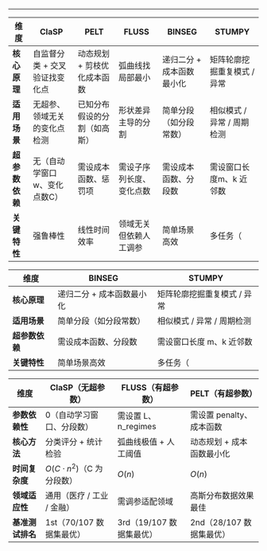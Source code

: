 


---


| **维度**    | ClaSP            | PELT            | FLUSS        | BINSEG         | STUMPY           |
| --------- | ---------------- | --------------- | ------------ | -------------- | ---------------- |
| **核心原理**  | 自监督分类 + 交叉验证找变化点 | 动态规划 + 剪枝优化成本函数 | 弧曲线找局部最小     | 递归二分 + 成本函数最小化 | 矩阵轮廓挖掘重复模式 / 异常  |
| **适用场景**  | 无超参、领域无关的变化点检测   | 已知分布假设的分割（如高斯）  | 形状差异主导的分割    | 简单分段（如分段常数）    | 相似模式 / 异常 / 周期检测 |
| **超参数依赖** | 无（自动学窗口w、变化点数C）  | 需设成本函数、惩罚项      | 需设子序列长度、变化点数 | 需设成本函数、分段数     | 需设窗口长度m、k 近邻数    |
| **关键特性**  | 强鲁棒性             | 线性时间效率          | 领域无关但依赖人工调参  | 简单场景高效         | 多任务（             |

| **维度**    | BINSEG         | STUMPY           |
| --------- | -------------- | ---------------- |
| **核心原理**  | 递归二分 + 成本函数最小化 | 矩阵轮廓挖掘重复模式 / 异常  |
| **适用场景**  | 简单分段（如分段常数）    | 相似模式 / 异常 / 周期检测 |
| **超参数依赖** | 需设成本函数、分段数     | 需设窗口长度 m、k 近邻数   |
| **关键特性**  | 简单场景高效         | 多任务（             |


| **维度**     | **ClaSP（无超参数）**            | **FLUSS（有超参数）**   | **PELT（有超参数）**    |
| ---------- | -------------------------- | ----------------- | ----------------- |
| **参数依赖性**  | 0（自动学习窗口、分段数）              | 需设置 L、n_regimes   | 需设置 penalty、成本函数  |
| **核心方法**   | 分类评分 + 统计检验                | 弧曲线极值 + 人工阈值      | 动态规划 + 成本函数最小化    |
| **时间复杂度**  | $O(C \cdot n^2)$（C 为分段数） | $O(n)$          | $O(n)$          |
| **领域适应性**  | 通用（医疗 / 工业 / 金融）           | 需调参适配领域           | 高斯分布数据效果最佳        |
| **基准测试排名** | 1st（70/107 数据集最优）          | 3rd（19/107 数据集最优） | 2nd（28/107 数据集最优） |
